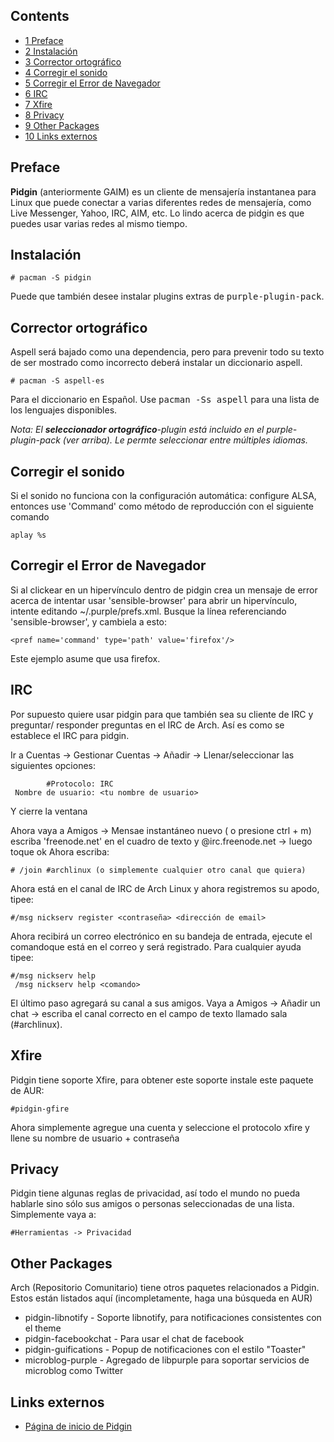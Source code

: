 ## Contents

*   [1 Preface](#Preface)
*   [2 Instalación](#Instalaci.C3.B3n)
*   [3 Corrector ortográfico](#Corrector_ortogr.C3.A1fico)
*   [4 Corregir el sonido](#Corregir_el_sonido)
*   [5 Corregir el Error de Navegador](#Corregir_el_Error_de_Navegador)
*   [6 IRC](#IRC)
*   [7 Xfire](#Xfire)
*   [8 Privacy](#Privacy)
*   [9 Other Packages](#Other_Packages)
*   [10 Links externos](#Links_externos)

## Preface

**Pidgin** (anteriormente GAIM) es un cliente de mensajería instantanea para Linux que puede conectar a varias diferentes redes de mensajería, como Live Messenger, Yahoo, IRC, AIM, etc. Lo lindo acerca de pidgin es que puedes usar varias redes al mismo tiempo.

## Instalación

```
# pacman -S pidgin

```

Puede que también desee instalar plugins extras de <tt>purple-plugin-pack</tt>.

## Corrector ortográfico

Aspell será bajado como una dependencia, pero para prevenir todo su texto de ser mostrado como incorrecto deberá instalar un diccionario aspell.

```
# pacman -S aspell-es

```

Para el diccionario en Español. Use <tt>pacman -Ss aspell</tt> para una lista de los lenguajes disponibles.

*Nota: El **seleccionador ortográfico**-plugin está incluido en el purple-plugin-pack (ver arriba). Le permte seleccionar entre múltiples idiomas.*

## Corregir el sonido

Si el sonido no funciona con la configuración automática: configure ALSA, entonces use 'Command' como método de reproducción con el siguiente comando

```
aplay %s

```

## Corregir el Error de Navegador

Si al clickear en un hipervínculo dentro de pidgin crea un mensaje de error acerca de intentar usar 'sensible-browser' para abrir un hipervínculo, intente editando ~/.purple/prefs.xml. Busque la línea referenciando 'sensible-browser', y cambiela a esto:

```
<pref name='command' type='path' value='firefox'/>

```

Este ejemplo asume que usa firefox.

## IRC

Por supuesto quiere usar pidgin para que también sea su cliente de IRC y preguntar/ responder preguntas en el IRC de Arch. Así es como se establece el IRC para pidgin.

Ir a Cuentas -> Gestionar Cuentas -> Añadir -> Llenar/seleccionar las siguientes opciones:

```
        #Protocolo: IRC 
 Nombre de usuario: <tu nombre de usuario>

```

Y cierre la ventana

Ahora vaya a Amigos -> Mensae instantáneo nuevo ( o presione ctrl + m) escriba 'freenode.net' en el cuadro de texto y <nombre de usuario>@irc.freenode.net -> luego toque ok Ahora escriba:

```
# /join #archlinux (o simplemente cualquier otro canal que quiera)

```

Ahora está en el canal de IRC de Arch Linux y ahora registremos su apodo, tipee:

```
#/msg nickserv register <contraseña> <dirección de email>

```

Ahora recibirá un correo electrónico en su bandeja de entrada, ejecute el comandoque está en el correo y será registrado. Para cualquier ayuda tipee:

```
#/msg nickserv help
 /msg nickserv help <comando>

```

El último paso agregará su canal a sus amigos. Vaya a Amigos -> Añadir un chat -> escriba el canal correcto en el campo de texto llamado sala (#archlinux).

## Xfire

Pidgin tiene soporte Xfire, para obtener este soporte instale este paquete de AUR:

```
#pidgin-gfire 

```

Ahora simplemente agregue una cuenta y seleccione el protocolo xfire y llene su nombre de usuario + contraseña

## Privacy

Pidgin tiene algunas reglas de privacidad, así todo el mundo no pueda hablarle sino sólo sus amigos o personas seleccionadas de una lista. Simplemente vaya a:

```
#Herramientas -> Privacidad

```

## Other Packages

Arch (Repositorio Comunitario) tiene otros paquetes relacionados a Pidgin. Estos están listados aquí (incompletamente, haga una búsqueda en AUR)

*   pidgin-libnotify - Soporte libnotify, para notificaciones consistentes con el theme
*   pidgin-facebookchat - Para usar el chat de facebook
*   pidgin-guifications - Popup de notificaciones con el estilo "Toaster"
*   microblog-purple - Agregado de libpurple para soportar servicios de microblog como Twitter

## Links externos

*   [Página de inicio de Pidgin](http://pidgin.im)